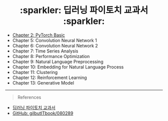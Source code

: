 <div align=center> <h1> :sparkler: 딥러닝 파이토치 교과서 :sparkler: </h1> </div>

+ [Chapter 2: PyTorch Basic](https://zerohertz.github.io/deep-learning-with-pytorch-1/)
+ Chapter 5: Convolution Neural Network 1
+ Chapter 6: Convolution Neural Network 2
+ Chapter 7: Time Series Analysis
+ Chapter 8: Performance Optimization
+ Chapter 9: Natural Language Preprocessing
+ Chapter 10: Embedding for Natural Language Process
+ Chapter 11: Clustering
+ Chapter 12: Reinforcement Learning
+ Chapter 13: Generative Model

---

> References

+ [딥러닝 파이토치 교과서](https://www.google.com/search?q=%EB%94%A5%EB%9F%AC%EB%8B%9D+%ED%8C%8C%EC%9D%B4%ED%86%A0%EC%B9%98+%EA%B5%90%EA%B3%BC%EC%84%9C)
+ [GitHub: gilbutITbook/080289](https://github.com/gilbutITbook/080289)